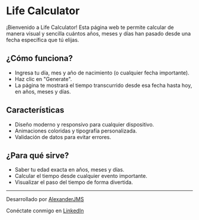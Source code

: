 # Life Calculator

¡Bienvenido a Life Calculator! Esta página web te permite calcular de manera visual y sencilla cuántos años, meses y días han pasado desde una fecha específica que tú elijas.

## ¿Cómo funciona?

- Ingresa tu día, mes y año de nacimiento (o cualquier fecha importante).
- Haz clic en "Generate".
- La página te mostrará el tiempo transcurrido desde esa fecha hasta hoy, en años, meses y días.

## Características

- Diseño moderno y responsivo para cualquier dispositivo.
- Animaciones coloridas y tipografía personalizada.
- Validación de datos para evitar errores.

## ¿Para qué sirve?

- Saber tu edad exacta en años, meses y días.
- Calcular el tiempo desde cualquier evento importante.
- Visualizar el paso del tiempo de forma divertida.

---

Desarrollado por [AlexanderJMS](https://github.com/Alexanderjms)

Conéctate conmigo en [LinkedIn](https://www.linkedin.com/in/alexanderjms/)
